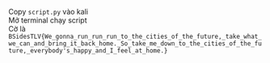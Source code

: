 Copy <code>script.py</code> vào kali<br/>
Mở terminal chạy script<br/>
Cờ là <code>BSidesTLV{We_gonna_run_run_run_to_the_cities_of_the_future,_take_what_we_can_and_bring_it_back_home._So_take_me_down_to_the_cities_of_the_future,_everybody's_happy_and_I_feel_at_home.}</code><br/>
